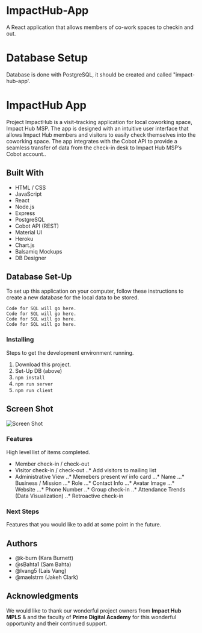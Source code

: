 # ImpactHub-App
A React application that allows members of co-work spaces to checkin and out.

# Database Setup
Database is done with PostgreSQL, it should be created and called "impact-hub-app'.



# ImpactHub App

Project ImpactHub is a visit-tracking application for local coworking space, Impact Hub MSP. The app is designed with an intuitive user interface that allows Impact Hub members and visitors to easily check themselves into the coworking space.  The app integrates with the Cobot API to provide a seamless transfer of data from the check-in desk to Impact Hub MSP’s Cobot account..

## Built With

* HTML / CSS
* JavaScript
* React
* Node.js
* Express
* PostgreSQL
* Cobot API (REST)
* Material UI
* Heroku
* Chart.js
* Balsamiq Mockups
* DB Designer

## Database Set-Up

To set up this application on your computer, follow these instructions to create a new database for the local data to be stored.

```
Code for SQL will go here.
Code for SQL will go here.
Code for SQL will go here.
Code for SQL will go here.
```

### Installing

Steps to get the development environment running.

1. Download this project.
2. Set-Up DB (above)
3. `npm install`
4. `npm run server`
5. `npm run client`

## Screen Shot

![Screen Shot](https://via.placeholder.com/700x300 "Screen Shot")


### Features

High level list of items completed.

* Member check-in / check-out
* Visitor check-in / check-out
..* Add visitors to mailing list
* Administrative View
..* Memebers present w/ info card
...* Name
...* Business / Mission
...* Role
...* Contact Info
...* Avatar Image
...* Website
...* Phone Number
..* Group check-in
..* Attendance Trends (Data Visualization)
..* Retroactive check-in

### Next Steps

Features that you would like to add at some point in the future.

## Authors

* @k-burn (Kara Burnett)
* @sBahta1 (Sam Bahta)
* @lvang5 (Lais Vang)
* @maelstrm (Jakeh Clark)


## Acknowledgments

We would like to thank our wonderful project owners from **Impact Hub MPLS** & and the faculty of **Prime Digital Academy** for this wonderful opportunity and their continued support.